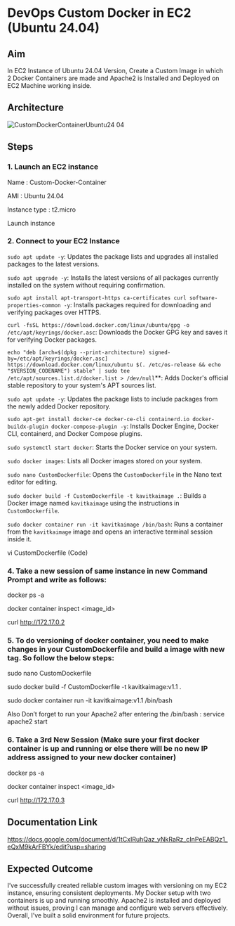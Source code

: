 # DevOps Custom Docker in EC2 (Ubuntu 24.04)

## Aim

In EC2 Instance of Ubuntu 24.04 Version, Create a Custom Image in which 2 
Docker Containers are made and Apache2 is Installed and Deployed on EC2 
Machine working inside.

## Architecture

![CustomDockerContainerUbuntu24 04](https://github.com/user-attachments/assets/35ba6f1a-f423-48eb-b768-d10982966a54)

## Steps
### 1. Launch an EC2 instance

Name : Custom-Docker-Container

AMI : Ubuntu 24.04

Instance type : t2.micro

Launch instance

### 2. Connect to your EC2 Instance

`sudo apt update -y`: Updates the package lists and upgrades all installed packages to the latest versions.

`sudo apt upgrade -y`: Installs the latest versions of all packages currently installed on the system without requiring confirmation.

`sudo apt install apt-transport-https ca-certificates curl software-properties-common -y`: Installs packages required for downloading and verifying packages over HTTPS.

`curl -fsSL https://download.docker.com/linux/ubuntu/gpg -o /etc/apt/keyrings/docker.asc`: Downloads the Docker GPG key and saves it for verifying Docker packages.

`echo "deb [arch=$(dpkg --print-architecture) signed-by=/etc/apt/keyrings/docker.asc] https://download.docker.com/linux/ubuntu $(. /etc/os-release && echo "$VERSION_CODENAME") stable" | sudo tee /etc/apt/sources.list.d/docker.list > /dev/null`**: Adds Docker's official stable repository to your system's APT sources list.

`sudo apt update -y`: Updates the package lists to include packages from the newly added Docker repository.

`sudo apt-get install docker-ce docker-ce-cli containerd.io docker-buildx-plugin docker-compose-plugin -y`: Installs Docker Engine, Docker CLI, containerd, and Docker Compose plugins.

`sudo systemctl start docker`: Starts the Docker service on your system.

`sudo docker images`: Lists all Docker images stored on your system.

`sudo nano CustomDockerfile`: Opens the `CustomDockerfile` in the Nano text editor for editing.

`sudo docker build -f CustomDockerfile -t kavitkaimage .`: Builds a Docker image named `kavitkaimage` using the instructions in `CustomDockerfile`.

`sudo docker container run -it kavitkaimage /bin/bash`: Runs a container from the `kavitkaimage` image and opens an interactive terminal session inside it.

vi CustomDockerfile (Code)

### 4. Take a new session of same instance in new Command Prompt and write as follows:

docker ps -a

docker container inspect <image_id>

curl http://172.17.0.2

### 5. To do versioning of docker container, you need to make changes in your CustomDockerfile and build a image with new tag. So follow the below steps:

sudo nano CustomDockerfile

sudo docker build -f CustomDockerfile -t kavitkaimage:v1.1 .

sudo docker container run -it kavitkaimage:v1.1 /bin/bash

Also Don’t forget to run your Apache2 after entering the /bin/bash : service apache2 start

### 6. Take a 3rd New Session (Make sure your first docker container is up and running or else there will be no new IP address assigned to your new docker container)

docker ps -a

docker container inspect <image_id>

curl http://172.17.0.3

## Documentation Link

https://docs.google.com/document/d/1tCxIRuhQaz_yNkRaRz_cInPeEABQz1_eQxM9kArFBYk/edit?usp=sharing

## Expected Outcome

I’ve successfully created reliable custom images with versioning on my EC2 instance, ensuring consistent deployments. My Docker setup with two containers is up and running smoothly. Apache2 is installed and deployed without issues, proving I can manage and configure web servers effectively. Overall, I’ve built a solid environment for future projects.
